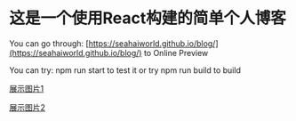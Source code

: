 # 这是一个使用React构建的简单个人博客

You can go through: [https://seahaiworld.github.io/blog/](https://seahaiworld.github.io/blog/) to Online Preview

You can try: npm run start to test it or try npm run build to build

[展示图片1](https://github.com/SeaHaiWorld/blog/blob/master/src/assets/show.png?raw=true)

[展示图片2](https://github.com/SeaHaiWorld/blog/blob/master/src/assets/show2.png?raw=true)
